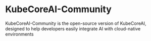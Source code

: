 # KubeCoreAI-Community
KubeCoreAI-Community is the open-source version of KubeCoreAI, designed to help developers easily integrate AI with cloud-native environments
